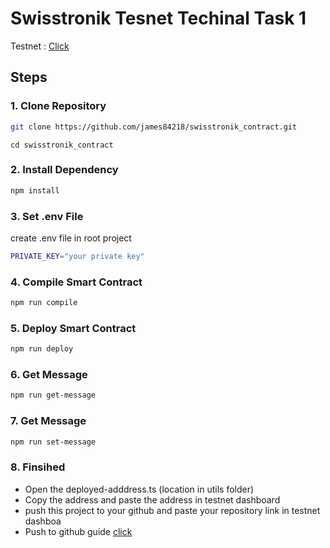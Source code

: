 # Swisstronik Tesnet Techinal Task 1

Testnet : [Click](https://www.swisstronik.com/testnet2/dashboard)

## Steps

### 1. Clone Repository

```bash
git clone https://github.com/james84218/swisstronik_contract.git
```

```
cd swisstronik_contract
```

### 2. Install Dependency

```bash
npm install
```

### 3. Set .env File

create .env file in root project

```bash
PRIVATE_KEY="your private key"
```

### 4. Compile Smart Contract

```bash
npm run compile
```

### 5. Deploy Smart Contract

```bash
npm run deploy
```

### 6. Get Message

```bash
npm run get-message
```

### 7. Get Message

```bash
npm run set-message
```

### 8. Finsihed

- Open the deployed-adddress.ts (location in utils folder)
- Copy the address and paste the address in testnet dashboard
- push this project to your github and paste your repository link in testnet dashboa
- Push to github guide [click](https://github.com/colonyairdrops/swisstronik/blob/main/uploadGithub.md)

